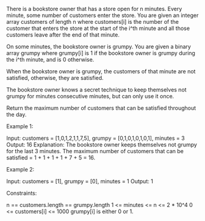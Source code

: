 There is a bookstore owner that has a store open for n minutes. Every minute,
some number of customers enter the store. You are given an integer array
customers of length n where customers[i] is the number of the customer that
enters the store at the start of the i^th minute and all those customers
leave after the end of that minute.

On some minutes, the bookstore owner is grumpy. You are given a binary array
grumpy where grumpy[i] is 1 if the bookstore owner is grumpy during the i^th
minute, and is 0 otherwise.

When the bookstore owner is grumpy, the customers of that minute are not
satisfied, otherwise, they are satisfied.

The bookstore owner knows a secret technique to keep themselves not grumpy
for minutes consecutive minutes, but can only use it once.

Return the maximum number of customers that can be satisfied throughout the
day.


Example 1:


Input: customers = [1,0,1,2,1,1,7,5], grumpy = [0,1,0,1,0,1,0,1], minutes = 3
Output: 16
Explanation: The bookstore owner keeps themselves not grumpy for the last 3
minutes. 
The maximum number of customers that can be satisfied = 1 + 1 + 1 + 1 + 7 + 5
= 16.


Example 2:


Input: customers = [1], grumpy = [0], minutes = 1
Output: 1



Constraints:


n == customers.length == grumpy.length
1 <= minutes <= n <= 2 * 10^4
0 <= customers[i] <= 1000
grumpy[i] is either 0 or 1.




